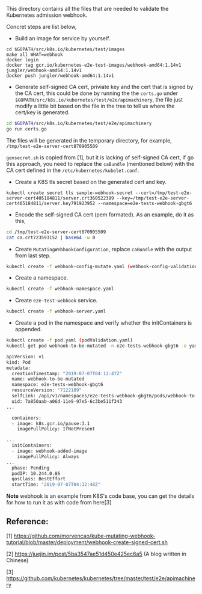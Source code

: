 This directory contains all the files that are needed to validate the Kubernetes admission webhook.

Concret steps are list below,

- Build an image for service by yourself.

```
cd $GOPATH/src/k8s.io/kubernetes/test/images
make all WHAT=webhook
docker login
docker tag gcr.io/kubernetes-e2e-test-images/webhook-amd64:1.14v1 jungler/webhook-amd64:1.14v1
docker push jungler/webhook-amd64:1.14v1
```

- Generate self-signed CA cert, priviate key and the cert that is signed by the CA cert, this could be done
by running the the `certs.go` under `$GOPATH/src/k8s.io/kubernetes/test/e2e/apimachinery`, the file just
modify a little bit based on the file in the tree to tell us where the cert/key is generated.

```bash
cd $GOPATH/src/k8s.io/kubernetes/test/e2e/apimachinery
go run certs.go
```

The files will be generated in the temporary directory, for example, `/tmp/test-e2e-server-cert870905509`

`gensecret.sh` is copied from [1], but it is lacking of self-signed CA cert, if go this approach, you need to
replace the `caBundle` (mentioned below) with the CA cert defined in the `/etc/kubernetes/kubelet.conf`.

- Create a K8S tls secret based on the generated cert and key.

```
kubectl create secret tls sample-webhook-secret --cert=/tmp/test-e2e-server-cert405184811/server.crt360522389 --key=/tmp/test-e2e-server-cert405184811/server.key791923952 --namespace=e2e-tests-webhook-gbgt6
```

- Encode the self-signed CA cert (pem formated).
As an example, do it as this,

```bash
cd /tmp/test-e2e-server-cert870905509
cat ca.crt723593152 | base64 -w 0
```

- Create `MutatingWebhookConfiguration`, replace `caBundle` with the output from last step.

```bash
kubectl create -f webhook-config-mutate.yaml (webhook-config-validation.yaml)
```

- Create a namespace.

```bash
kubectl create -f webhook-namespace.yaml
```

- Create `e2e-test-webhook` service.

```bash
kubectl create -f webhook-server.yaml
```

- Create a pod in the namespace and verify whether the initContainers is appended.

```bash
kubectl create -f pod.yaml (podValidation.yaml)
kubectl get pod webhook-to-be-mutated -n e2e-tests-webhook-gbgt6 -o yaml

apiVersion: v1
kind: Pod
metadata:
  creationTimestamp: "2019-07-07T04:12:47Z"
  name: webhook-to-be-mutated
  namespace: e2e-tests-webhook-gbgt6
  resourceVersion: "7122189"
  selfLink: /api/v1/namespaces/e2e-tests-webhook-gbgt6/pods/webhook-to-be-mutated
  uid: 7a850aab-a06d-11e9-97e5-6c3be511f343
...

  containers:
  - image: k8s.gcr.io/pause:3.1
    imagePullPolicy: IfNotPresent

...
  initContainers:
  - image: webhook-added-image
    imagePullPolicy: Always
...
  phase: Pending
  podIP: 10.244.0.86
  qosClass: BestEffort
  startTime: "2019-07-07T04:12:48Z"
```

**Note** webhook is an example from K8S's code base, you can get the details for how to run it as with code from here[3]


Reference:
---------
[1] https://github.com/morvencao/kube-mutating-webhook-tutorial/blob/master/deployment/webhook-create-signed-cert.sh

[2] https://juejin.im/post/5ba3547ae51d450e425ec6a5 (A blog written in Chinese)

[3] https://github.com/kubernetes/kubernetes/tree/master/test/e2e/apimachinery
